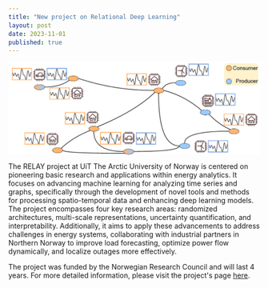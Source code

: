 ```yaml
---
title: "New project on Relational Deep Learning"
layout: post
date: 2023-11-01
published: true
---
```


<img src="../figs/overview.png" style="width: 15cm" align="center">

The RELAY project at UiT The Arctic University of Norway is centered on pioneering basic research and applications within energy analytics. It focuses on advancing machine learning for analyzing time series and graphs, specifically through the development of novel tools and methods for processing spatio-temporal data and enhancing deep learning models. The project encompasses four key research areas: randomized architectures, multi-scale representations, uncertainty quantification, and interpretability. Additionally, it aims to apply these advancements to address challenges in energy systems, collaborating with industrial partners in Northern Norway to improve load forecasting, optimize power flow dynamically, and localize outages more effectively.


The project was funded by the Norwegian Research Council and will last 4 years. For more detailed information, please visit the project's page [here](https://en.uit.no/project/relay/Project%20Description%20(page%20name)).
